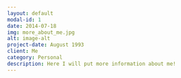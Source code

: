```yaml
---
layout: default
modal-id: 1
date: 2014-07-18
img: more_about_me.jpg
alt: image-alt
project-date: August 1993
client: Me
category: Personal
description: Here I will put more information about me!
---
```

